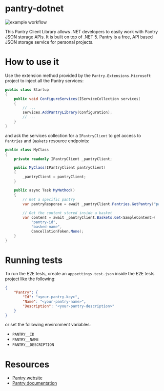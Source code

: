 # pantry-dotnet
![example workflow](https://github.com/antoniovalentini/pantry-dotnet/actions/workflows/dotnet.yml/badge.svg)

This Pantry Client Library allows .NET developers to easily work with Pantry JSON storage APIs. It is built on top of .NET 5.
Pantry is a free, API based JSON storage service for personal projects. 

# How to use it
Use the extension method provided by the `Pantry.Extensions.Microsoft` project to inject all the Pantry services:
```C#
public class Startup
{
    public void ConfigureServices(IServiceCollection services)
    {
        // ...
        services.AddPantryLibrary(Configuration);
        // ...
    }
}
```
and ask the services collection for a `IPantryClient` to get access to `Pantries` and `Baskets` resource endpoints:
```C#
public class MyClass
{
    private readonly IPantryClient _pantryClient;

    public MyClass(IPantryClient pantryClient)
    {
        _pantryClient = pantryClient;
    }

    public async Task MyMethod()
    {
        // Get a specific pantry
        var pantryResponse = await _pantryClient.Pantries.GetPantry("pantry-id");
        
        // Get the content stored inside a basket
        var content = await _pantryClient.Baskets.Get<SampleContent>(
            "pantry-id", 
            "basked-name", 
            CancellationToken.None);
    }
}
```

# Running tests
To run the E2E tests, create an `appsettings.test.json` inside the E2E tests project like the following:
```JSON
{
    "Pantry": {
        "Id": "<your-pantry-key>",
        "Name": "<your-pantry-name>",
        "Description": "<your-pantry-description>"
    }
}
```
or set the following environment variables:
- `PANTRY__ID`
- `PANTRY__NAME`
- `PANTRY__DESCRIPTION`

# Resources
- [Pantry website](https://getpantry.cloud/)
- [Pantry documentation](https://documenter.getpostman.com/view/3281832/SzmZeMLC)
